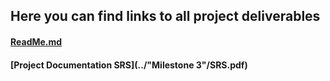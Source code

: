 ## Here you can find links to all project deliverables

#### [ReadMe.md](../README.md)

#### [Project Documentation SRS](../"Milestone 3"/SRS.pdf)